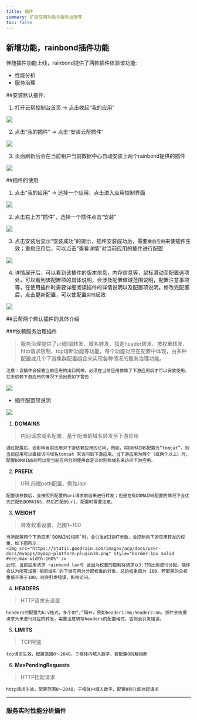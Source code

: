 ```yaml
---
title: 插件
summary: 扩展应用功能与服务治理等
toc: false
---
```



## 新增功能，rainbond插件功能
伴随插件功能上线，rainbond提供了两款插件体验该功能:

* 性能分析
* 服务治理

##安装默认插件: 
1.	打开云帮控制台首页 -> 点击收起“我的应用”
<img src="https://static.goodrain.com/images/acp/docs/user-docs/myapps/myapp-platform-plugin1.png" style="border:1px solid #eee;max-width:100%" />

2.	点击“我的插件” -> 点击“安装云帮插件”
<img src="https://static.goodrain.com/images/acp/docs/user-docs/myapps/myapp-platform-plugin2.png" style="border:1px solid #eee;max-width:100%" />
	
3.	页面刷新后会在当前租户当前数据中心自动安装上两个rainbond提供的插件 
<img src="https://static.goodrain.com/images/acp/docs/user-docs/myapps/myapp-platform-plugin3.png" style="border:1px solid #eee;max-width:100%" />
	
##插件的使用
1.	点击“我的应用” ->  选择一个应用，点击进入应用控制界面
<img src="https://static.goodrain.com/images/acp/docs/user-docs/myapps/myapp-platform-plugin4.png" style="border:1px solid #eee;max-width:100%" />

2.	点击右上方“插件”，选择一个插件点击“安装” 
<img src="https://static.goodrain.com/images/acp/docs/user-docs/myapps/myapp-platform-plugin5.png" style="border:1px solid #eee;max-width:100%" />

3.	点击安装后显示“安装成功”的提示，插件安装成功后，需要`重启应用`来使插件生效；重启应用后，可以点击“查看详情”对当前应用的插件进行配置 
<img src="https://static.goodrain.com/images/acp/docs/user-docs/myapps/myapp-platform-plugin6.png" style="border:1px solid #eee;max-width:100%" />

4.	详情展开后，可以看到该插件的版本信息，内存信息等，鼠标滑动至配置选项处，可以看到该配置项的具体说明，会涉及配置值域范围说明，配置注意事项等，在使用插件时需要详细阅读插件的详情说明以及配置项说明。修改完配置后，点击更新配置，可以使配置`实时`起效
<img src="https://static.goodrain.com/images/acp/docs/user-docs/myapps/myapp-platform-plugin7.png" style="border:1px solid #eee;max-width:100%" />
 
##云帮两个默认插件的具体介绍

###依赖服务治理插件

>服务治理提供了url前缀转发、域名转发、指定header转发、按权重转发、http请求限制、tcp熔断功能等功能，每个功能对应在配置中体现，由多种配置或几个下游集群配置组合来实现各种情况的服务治理功能。

    注意：该插件会接管当前应用的出口网络，必须在当前应用依赖了下游应用后才可以安装使用。在未依赖下游应用的情况下会出现如下警告： 
<img src="https://static.goodrain.com/images/acp/docs/user-docs/myapps/myapp-platform-plugin8.png" style="border:1px solid #eee;max-width:100%" />

- 插件配置项说明 
<img src="https://static.goodrain.com/images/acp/docs/user-docs/myapps/myapp-platform-plugin9.png" style="border:1px solid #eee;max-width:100%" />


1. **DOMAINS**
>内网请求域名配置，基于配置的域名转发至下游应用
	
	通过配置后，会影响当前应用对下游依赖应用的访问，例如，将DOMAINS配置为“tomcat”，则当前应用可以直接访问域名tomcat 来访问到下游应用。当下游应用为两个（或两个以上）时，配置DOMAINS则可以使当前应用分别使用自定义的别称域名来访问下游应用。

2. **PREFIX** 
>URL前缀path配置，例如/api
	
	配置该参数后，会按照所配置的uri请求前缀来进行转发；但是在有DOMAINS配置的情况下会优先匹配到DOMAINS，然后匹配到uri，配置时需要注意。

3. **WEIGHT** 
>转发权重设置，范围1~100

	当所配置两个下游应用`DOMAINS相同`时，会引发WEIGHT参数，会控制向下游应用转发的权重，如下图所示： 
	<img src="https://static.goodrain.com/images/acp/docs/user-docs/myapps/myapp-platform-plugin10.png" style="border:1px solid #eee;max-width:100%" />
	此时，当前应用请求 rainbond.lan时 会因为权重的控制将请求以3:7的比例进行分配。插件会认为所有设置`相同域名`的下游应用为分配权重的对象，总的权重值为 100，若配置的总权重值不等于100，则会引发错误，影响访问。

4. **HEADERS**  
>HTTP请求头设置

	headers的配置为k:v格式，多个由“;”隔开，例如header1:mm;header2:nn。插件会依据请求头来进行对应的转发，需要注意填写headers的配置格式，否则会引发错误。

5. **LIMITS**  
>TCP限速

	tcp请求生效，配置范围0～2048，于框体内填入数字，若配置0则触熔断

6. **MaxPendingRequests**
>HTTP挂起请求

	http请求生效，配置范围0～2048，于框体内填入数字，配置0则立即挂起请求

---
### 服务实时性能分析插件



